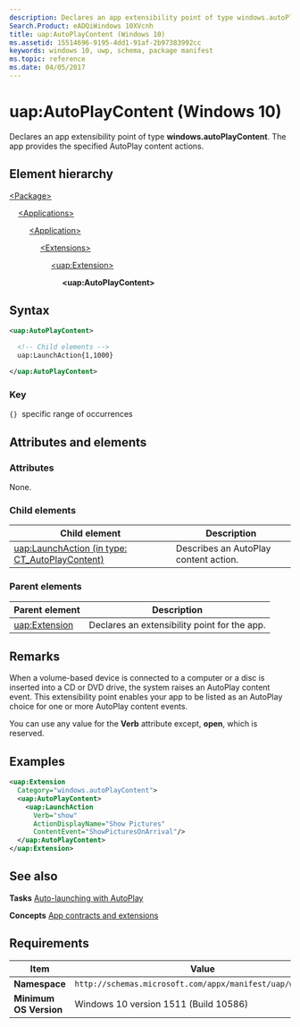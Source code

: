 ```yaml
---
description: Declares an app extensibility point of type windows.autoPlayContent (Windows 10).
Search.Product: eADQiWindows 10XVcnh
title: uap:AutoPlayContent (Windows 10)
ms.assetid: 15514696-9195-4dd1-91af-2b97383992cc
keywords: windows 10, uwp, schema, package manifest
ms.topic: reference
ms.date: 04/05/2017
---
```


# uap:AutoPlayContent (Windows 10)

Declares an app extensibility point of type **windows.autoPlayContent**. The app provides the specified AutoPlay content actions.

## Element hierarchy

[\<Package\>](element-package.md)

&nbsp;&nbsp;&nbsp;&nbsp;[\<Applications\>](element-applications.md)

&nbsp;&nbsp;&nbsp;&nbsp; &nbsp;&nbsp;&nbsp;&nbsp;[\<Application\>](element-application.md)

&nbsp;&nbsp;&nbsp;&nbsp; &nbsp;&nbsp;&nbsp;&nbsp; &nbsp;&nbsp;&nbsp;&nbsp;[\<Extensions\>](element-extensions.md)

&nbsp;&nbsp;&nbsp;&nbsp; &nbsp;&nbsp;&nbsp;&nbsp; &nbsp;&nbsp;&nbsp;&nbsp; &nbsp;&nbsp;&nbsp;&nbsp;[\<uap:Extension\>](element-uap-extension.md)

&nbsp;&nbsp;&nbsp;&nbsp; &nbsp;&nbsp;&nbsp;&nbsp; &nbsp;&nbsp;&nbsp;&nbsp; &nbsp;&nbsp;&nbsp;&nbsp; &nbsp;&nbsp;&nbsp;&nbsp;**\<uap:AutoPlayContent\>**

## Syntax

```xml
<uap:AutoPlayContent>

  <!-- Child elements -->
  uap:LaunchAction{1,1000}

</uap:AutoPlayContent>
```

### Key

`{}`  specific range of occurrences

## Attributes and elements

### Attributes

None.

### Child elements

| Child element | Description |
|-|-|
| [uap:LaunchAction (in type: CT_AutoPlayContent)](element-uap-launchaction.md) | Describes an AutoPlay content action. |

### Parent elements

| Parent element | Description |
|-|-|
| [uap:Extension](element-uap-extension.md) | Declares an extensibility point for the app. |

## Remarks

When a volume-based device is connected to a computer or a disc is inserted into a CD or DVD drive, the system raises an AutoPlay content event. This extensibility point enables your app to be listed as an AutoPlay choice for one or more AutoPlay content events.

You can use any value for the **Verb** attribute except, **open**, which is reserved.

## Examples

```xml
<uap:Extension
  Category="windows.autoPlayContent">
  <uap:AutoPlayContent>
    <uap:LaunchAction
      Verb="show"
      ActionDisplayName="Show Pictures"
      ContentEvent="ShowPicturesOnArrival"/>
  </uap:AutoPlayContent>
</uap:Extension>
```

## See also

**Tasks**
[Auto-launching with AutoPlay](/previous-versions/windows/apps/hh452731(v=win.10))

**Concepts**
[App contracts and extensions](/previous-versions/windows/apps/hh464906(v=win.10))

## Requirements

| Item | Value |
|--|--|
| **Namespace** | `http://schemas.microsoft.com/appx/manifest/uap/windows10` |
| **Minimum OS Version** | Windows 10 version 1511 (Build 10586) |
